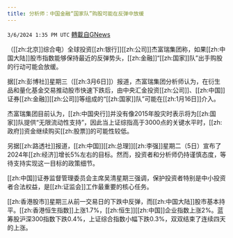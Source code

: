 ```yaml
---
title: 分析师：中国金融“国家队”购股可能在反弹中放缓
---
```

`3/6/2024 1:35 PM UTC` [轉載自GNews](https://gnews.org/articles/2370852)

（[[zh:北京]]综合电）全球投资[[zh:银行]][[zh:公司]]杰富瑞集团称，如果[[zh:中国大陆]]股市指数能够保持最近的反弹势头，[[zh:金融]]“[[zh:国家]]队”出手购股的行动可能会放缓。

据[[zh:彭博社]]星期三（[[zh:3月6日]]）报道，杰富瑞集团分析师认为，在衍生品和量化基金交易推动股市快速下跌后，由中央汇金投资[[zh:公司]]、[[zh:中国]]证券[[zh:金融]][[zh:公司]]等组成的“[[zh:国家]]队”可能在[[zh:1月16日]]介入。

杰富瑞集团目前认为，[[zh:中国央行]]并没有像2015年股灾时表示将为[[zh:国家]]队提供“无限流动性支持”，因此当上证综指高于3000点的关键水平时，[[zh:政府]]资金继续购买[[zh:股票]]的可能性较低。

另据[[zh:路透社]]报道，[[zh:中国]][[zh:总理]][[zh:李强]]星期二（5日）宣布了2024年[[zh:经济]]增长5%左右的目标。然而，投资者和分析师仍持谨慎态度，等待支持实现这一目标的政策细节。

[[zh:中国]]证券监督管理委员会主席吴清星期三强调，保护投资者特别是中小投资者合法权益，是[[zh:证监会]]工作最重要的核心任务。

[[zh:香港股市]]星期三从前一交易日的下跌中反弹，而[[zh:中国大陆]]股市基本持平。[[zh:香港恒生指数]]上涨1.7%，[[zh:恒生]][[zh:中国]]企业指数上涨2%。蓝筹股沪深300指数下跌0.4%，上证综合指数小幅下跌0.3%，双双结束了连续四天的上涨。
